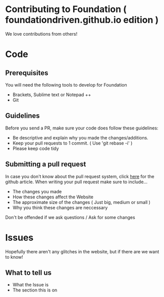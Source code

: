 Contributing to Foundation ( foundationdriven.github.io edition )
==========================
We love contributions from others!
# Code
## Prerequisites
You will need the following tools to develop for Foundation
  * Brackets, Sublime text or Notepad ++
  * Git
    
## Guidelines
Before you send a PR, make sure your code does follow these guidelines:

  * Be descriptive and explain why you made the changes/additions.
  * Keep your pull requests to 1 commit. ( Use 'git rebase -i' )
  * Please keep code tidy
    
## Submitting a pull request
In case you don't know about the pull request system, click [here](https://help.github.com/articles/using-pull-requests/) for the github article.
When writing your pull request make sure to include...
  * The changes you made
  * How these changes affect the Website 
  * The approximate size of the changes ( Just big, medium or small )
  * Why you think these changes are neccessary
    
Don't be offended if we ask questions / Ask for some changes

# Issues

Hopefully there aren't any glitches in the website, but if there are we want to know!
## What to tell us
  * What the Issue is
  * The section this is on